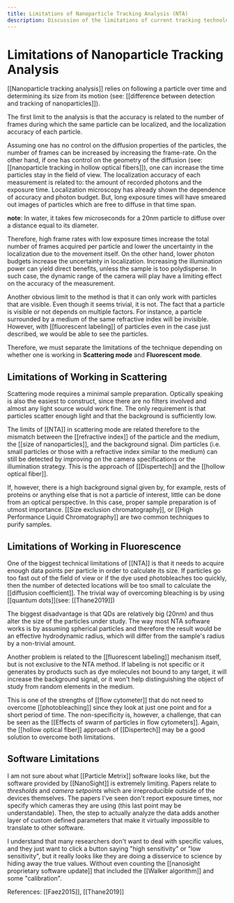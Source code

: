 ```yaml
---
title: Limitations of Nanoparticle Tracking Analysis (NTA)
description: Discussion of the limitations of current tracking technology, including analysis software and hardware
---
```


# Limitations of Nanoparticle Tracking Analysis
[[Nanoparticle tracking analysis]] relies on following a particle over time and determining its size from its motion (see: [[difference between detection and tracking of nanoparticles]]). 

The first limit to the analysis is that the accuracy is related to the number of frames during which the same particle can be localized, and the localization accuracy of each particle. 

Assuming one has no control on the diffusion properties of the particles, the number of frames can be increased by increasing the frame-rate. On the other hand, if one has control on the geometry of the diffusion (see: [[nanoparticle tracking in hollow optical fibers]]), one can increase the time particles stay in the field of view. The localization accuracy of each measurement is related to: the amount of recorded photons and the exposure time. Localization microscopy has already shown the dependence of accuracy and photon budget. But, long exposure times will have smeared out images of particles which are free to diffuse in that time span. 

**note**: In water, it takes few microseconds for a 20nm particle to diffuse over a distance equal to its diameter. 

Therefore, high frame rates with low exposure times increase the total number of frames acquired per particle and lower the uncertainty in the localization due to the movement itself. On the other hand, lower photon budgets increase the uncertainty in localization. Increasing the illumination power can yield direct benefits, unless the sample is too polydisperse. In such case, the dynamic range of the camera will play have a limiting effect on the accuracy of the measurement. 

Another obvious limit to the method is that it can only work with particles that are visible. Even though it seems trivial, it is not. The fact that a particle is visible or not depends on multiple factors. For instance, a particle surrounded by a medium of the same refractive index will be invisible. However, with [[fluorescent labeling]] of particles even in the case just described, we would be able to see the particles. 

Therefore, we must separate the limitations of the technique depending on whether one is working in **Scattering mode** and **Fluorescent mode**. 

## Limitations of Working in Scattering
Scattering mode requires a minimal sample preparation. Optically speaking is also the easiest to construct, since there are no filters involved and almost any light source would work fine. The only requirement is that particles scatter enough light and that the background is sufficiently low. 

The limits of [[NTA]] in scattering mode are related therefore to the mismatch between the [[refractive index]] of the particle and the medium, the [[size of nanoparticles]], and the background signal. Dim particles (i.e. small particles or those with a refractive index similar to the medium) can still be detected by improving on the camera specifications or the illumination strategy. This is the approach of [[Dispertech]] and the [[hollow optical fiber]]. 

If, however, there is a high background signal given by, for example, rests of proteins or anything else that is not a particle of interest, little can be done from an optical perspective. In this case, proper sample preparation is of utmost importance. [[Size exclusion chromatography]], or [[High Performance Liquid Chromatography]] are two common techniques to purify samples. 

## Limitations of Working in Fluorescence
One of the biggest technical limitations of [[NTA]] is that it needs to acquire enough data points per particle in order to calculate its size. If particles go too fast out of the field of view or if the dye used photobleaches too quickly, then the number of detected locations will be too small to calculate the [[diffusion coefficient]]. The trivial way of overcoming bleaching is by using [[quantum dots]](see: [[Thane2019]])

The biggest disadvantage is that QDs are relatively big (20nm) and thus alter the size of the particles under study. The way most NTA software works is by assuming spherical particles and therefore the result would be an effective hydrodynamic radius, which will differ from the sample's radius by a non-trivial amount. 

Another problem is related to the [[fluorescent labeling]] mechanism itself, but is not exclusive to the NTA method. If labeling is not specific or it generates by products such as dye molecules not bound to any target, it will increase the background signal, or it won't help distinguishing the object of study from random elements in the medium. 

This is one of the strengths of [[flow cytometer]] that do not need to overcome [[photobleaching]] since they look at just one point and for a short period of time. The non-specificity is, however, a challenge, that can be seen as the [[Effects of swarm of particles in flow cytometers]]. Again, the [[hollow optical fiber]] approach of [[Dispertech]] may be a good solution to overcome both limitations. 

## Software Limitations
I am not sure about what [[Particle Metrix]] software looks like, but the software provided by [[NanoSight]] is extremely limiting. Papers relate to *thresholds* and *camera setpoints* which are irreproducible outside of the devices themselves. The papers I've seen don't report exposure times, nor specify which cameras they are using (this last point may be understandable). Then, the step to actually analyze the data adds another layer of custom defined parameters that make it virtually impossible to translate to other software. 

I understand that many researchers don't want to deal with specific values, and they just want to click a button saying "high sensitivity" or "low sensitivity", but it really looks like they are doing a disservice to science by hiding away the true values. Without even counting the [[nanosight proprietary software update]] that included the [[Walker algorithm]] and some "calibration". 


References: [[Faez2015]], [[Thane2019]]